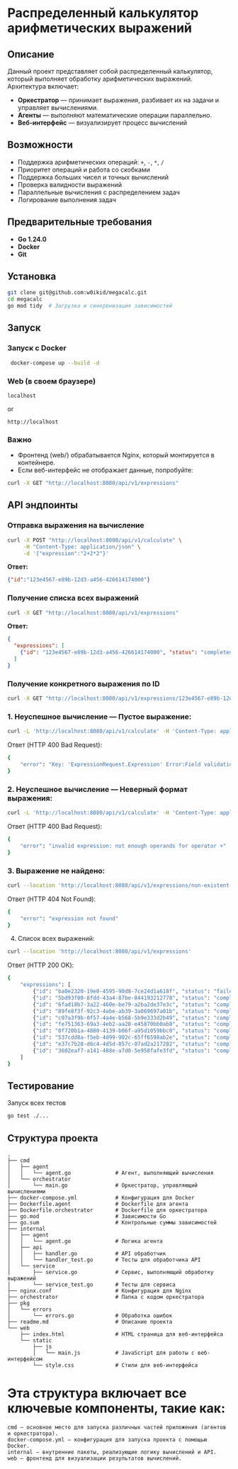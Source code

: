 # Распределенный калькулятор арифметических выражений

## Описание
Данный проект представляет собой распределенный калькулятор, который выполняет обработку арифметических выражений. Архитектура включает:
- **Оркестратор** — принимает выражения, разбивает их на задачи и управляет вычислениями.
- **Агенты** — выполняют математические операции параллельно.
- **Веб-интерфейс** — визуализирует процесс вычислений

## Возможности
- Поддержка арифметических операций: `+`, `-`, `*`, `/`
- Приоритет операций и работа со скобками
- Поддержка больших чисел и точных вычислений
- Проверка валидности выражений
- Параллельные вычисления с распределением задач
- Логирование выполнения задач

## Предварительные требования
- **Go 1.24.0**
- **Docker**
- **Git**

## Установка
```sh
git clone git@github.com:w0ikid/megacalc.git
cd megacalc
go mod tidy  # Загрузка и синхронизация зависимостей
```

## Запуск
### Запуск с Docker
```sh
 docker-compose up --build -d  
```

### Web (в своем браузере)
```
localhost
```
or

```
http://localhost
```

### Важно

- Фронтенд (web/) обрабатывается Nginx, который монтируется в контейнере.
- Если веб-интерфейс не отображает данные, попробуйте:

```sh
curl -X GET "http://localhost:8080/api/v1/expressions"
```

## API эндпоинты
### Отправка выражения на вычисление
```sh
curl -X POST "http://localhost:8080/api/v1/calculate" \
     -H "Content-Type: application/json" \
     -d '{"expression":"2+2*2"}'
```
**Ответ:**
```json
{"id":"123e4567-e89b-12d3-a456-426614174000"}
```

### Получение списка всех выражений
```sh
curl -X GET "http://localhost:8080/api/v1/expressions"
```
**Ответ:**
```json
{
  "expressions": [
    {"id": "123e4567-e89b-12d3-a456-426614174000", "status": "completed", "result": 6}
  ]
}
```

### Получение конкретного выражения по ID
```sh
curl -X GET "http://localhost:8080/api/v1/expressions/123e4567-e89b-12d3-a456-426614174000"
```
### 1. **Неуспешное вычисление — Пустое выражение:**
```sh
curl -L 'http://localhost:8080/api/v1/calculate' -H 'Content-Type: application/json' --data '{"expression":""}'
```
Ответ (HTTP 400 Bad Request):
```sh
{
    "error": "Key: 'ExpressionRequest.Expression' Error:Field validation for 'Expression' failed on the 'required' tag"
}
```
### 2. Неуспешное вычисление — Неверный формат выражения:
```sh
curl -L 'http://localhost:8080/api/v1/calculate' -H 'Content-Type: application/json' --data '{"expression":"2++2"}'
```
Ответ (HTTP 400 Bad Request):
```sh
{
    "error": "invalid expression: not enough operands for operator +"
}
```
### 3. Выражение не найдено:
```sh
curl --location 'http://localhost:8080/api/v1/expressions/non-existent-id'
```
Ответ (HTTP 404 Not Found):
```sh
{
    "error": "expression not found"
}
```
4. Список всех выражений:
```sh
curl --location 'http://localhost:8080/api/v1/expressions'
```
Ответ (HTTP 200 OK):
```sh
{
    "expressions": [
        {"id": "ba0e2320-19e0-4595-90d8-7ce24d1a618f", "status": "failed"},
        {"id": "5bd93f00-8fdd-43a4-87be-844193212778", "status": "completed", "result": 10},
        {"id": "6fad18b7-3a22-460e-be79-a2ba2de37e3c", "status": "completed", "result": 2},
        {"id": "89fe8f3f-92c3-4abe-ab39-3a069697a01b", "status": "completed", "result": 10},
        {"id": "c07a3f9b-0f57-4a4e-b568-5b9e333d2b49", "status": "completed", "result": 10},
        {"id": "fe751363-69a3-4eb2-aa28-e45870bb0ab8", "status": "completed", "result": 10},
        {"id": "0f720b1a-4880-4139-b06f-a95d1059bbc0", "status": "completed", "result": 16},
        {"id": "537cdd8a-f5eb-4d99-902c-65ff6598ab2e", "status": "completed", "result": 7.2},
        {"id": "e37c7b28-d6c4-4d5d-857c-07ad2a217202", "status": "completed", "result": 10},
        {"id": "3602eaf7-a141-488e-a7d0-5e958fafe3fd", "status": "completed", "result": 4}
    ]
}
```
## Тестирование
Запуск всех тестов
```sh
go test ./...
```

## Структура проекта
```plaintext
.
├── cmd
│   ├── agent
│   │   └── agent.go              # Агент, выполняющий вычисления
│   └── orchestrator
│       └── main.go               # Оркестратор, управляющий вычислениями
├── docker-compose.yml            # Конфигурация для Docker
├── Dockerfile.agent              # Dockerfile для агента
├── Dockerfile.orchestrator       # Dockerfile для оркестратора
├── go.mod                        # Зависимости Go
├── go.sum                        # Контрольные суммы зависимостей
├── internal
│   ├── agent
│   │   └── agent.go              # Логика агента
│   ├── api
│   │   ├── handler.go            # API обработчик
│   │   └── handler_test.go       # Тесты для обработчика API
│   └── service
│       ├── service.go            # Сервис, выполняющий обработку выражений
│       └── service_test.go       # Тесты для сервиса
├── nginx.conf                    # Конфигурация для Nginx
├── orchestrator                  # Папка с кодом оркестратора
├── pkg
│   └── errors
│       └── errors.go             # Обработка ошибок
├── readme.md                     # Описание проекта
└── web
    ├── index.html                # HTML страница для веб-интерфейса
    └── static
        ├── js
        │   └── main.js           # JavaScript для работы с веб-интерфейсом
        └── style.css             # Стили для веб-интерфейса
```

# Эта структура включает все ключевые компоненты, такие как:
```
cmd — основное место для запуска различных частей приложения (агентов и оркестратора).
docker-compose.yml — конфигурация для запуска проекта с помощью Docker.
internal — внутренние пакеты, реализующие логику вычислений и API.
web — фронтенд для визуализации результатов вычислений.
```
